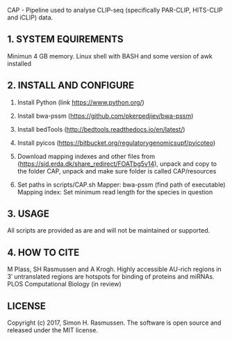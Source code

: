 CAP - Pipeline used to analyse CLIP-seq (specifically PAR-CLIP, HITS-CLIP and iCLIP) data.  

## 1. SYSTEM EQUIREMENTS
Minimun 4 GB memory.
Linux shell with BASH and some version of awk installed

## 2. INSTALL AND CONFIGURE
1. Install Python (link https://www.python.org/)

2. Install bwa-pssm (https://github.com/pkerpedjiev/bwa-pssm)

3. Install bedTools (http://bedtools.readthedocs.io/en/latest/)

4. Install pyicos (https://bitbucket.org/regulatorygenomicsupf/pyicoteo)

5. Download mapping indexes and other files from (https://sid.erda.dk/share_redirect/FOATbg5v14), unpack and copy to the folder CAP, unpack and make sure folder is called CAP/resources

6. Set paths in scripts/CAP.sh 
   Mapper: bwa-pssm (find path of executable)
   Mapping index: Set minimum read length for the species in question


## 3. USAGE
All scripts are provided as are and will not be maintained or supported.

## 4. HOW TO CITE

M Plass, SH Rasmussen and A Krogh. Highly accessible AU-rich regions in 3′ untranslated regions are hotspots for binding of proteins and miRNAs. PLOS Computational Biology (in review)

## LICENSE
Copyright (c) 2017, Simon H. Rasmussen. The software is open source and released under the MIT license.

